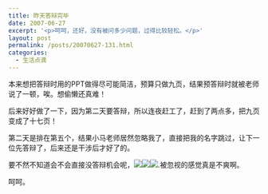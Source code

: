 ```yaml
---
title: 昨天答辩完毕
date: 2007-06-27
excerpt: '<p>呵呵，还好，没有被问多少问题，过得比较轻松。</p>'
layout: post
permalink: /posts/20070627-131.html
categories:
  - 生活点滴
---
```

本来想把答辩时用的PPT做得尽可能简洁，预算只做九页，结果预答辩时就被老师说了一顿，唉。想偷懒还真难！

后来好好做了一下，因为第二天要答辩，所以连夜赶工了，赶到了两点多，把九页变成了十七页！

第二天是排在第五个，结果小马老师居然忽略我了，直接把我的名字跳过，让下一位先答辩了，后来还是干涉后才好了的。

要不然不知道会不会直接没答辩机会呢，![][1]![][1]![][1].被忽视的感觉真是不爽啊。

呵呵。

 [1]: http://blog.eaxi.com/images/smiles/cry.gif
